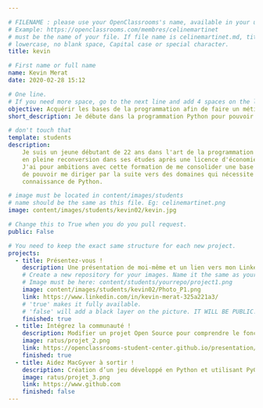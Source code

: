 ```yaml
---

# FILENAME : please use your OpenClassrooms's name, available in your url.
# Example: https://openclassrooms.com/membres/celinemartinet
# must be the name of your file. If file name is celinemartinet.md, title is celinemartinet.
# lowercase, no blank space, Capital case or special character.
title: kevin

# First name or full name
name: Kevin Merat
date: 2020-02-28 15:12

# One line.
# If you need more space, go to the next line and add 4 spaces on the left, as in 'description'.
objective: Acquérir les bases de la programmation afin de faire un métier qui me passionne.
short_description: Je débute dans la programmation Python pour pouvoir travailler plus tard dans le Machine Learning ou l'IA.

# don't touch that
template: students
description:
    Je suis un jeune débutant de 22 ans dans l'art de la programmation qui est
    en pleine reconversion dans ses études après une licence d'économie.
    J'ai pour ambitions avec cette formation de me consolider une base solide afin
    de pouvoir me diriger par la suite vers des domaines qui nécessite une bonne
    connaissance de Python.

# image must be located in content/images/students
# name should be the same as this file. Eg: celinemartinet.png
image: content/images/students/kevin02/kevin.jpg

# Change this to True when you do you pull request.
public: False

# You need to keep the exact same structure for each new project.
projects:
  - title: Présentez-vous !
    description: Une présentation de moi-même et un lien vers mon LinkedIn.
    # Create a new repository for your images. Name it the same as your nickname and profile picture.
    # Image must be here: content/students/yourrepo/project1.png
    image: content/images/students/kevin02/Photo_P1.png
    link: https://www.linkedin.com/in/kevin-merat-325a221a3/
    # 'true' makes it fully available.
    # 'false' will add a black layer on the picture. IT WILL BE PUBLIC!
    finished: true
  - title: Intégrez la communauté !
    description: Modifier un projet Open Source pour comprendre le fonctionnement de Git, de Github et des pull requests. 
    image: ratus/projet_2.png
    link: https://openclassrooms-student-center.github.io/presentation/students/ratus.html
    finished: true
  - title: Aidez MacGyver à sortir !
    description: Création d’un jeu développé en Python et utilisant PyGame.
    image: ratus/projet_3.png
    link: https://www.github.com
    finished: false
---
```

